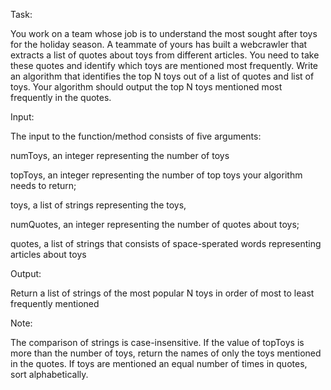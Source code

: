 Task:

You work on a team whose job is to understand the most sought after toys for the holiday season. A teammate of yours has built a webcrawler that extracts a list of quotes about toys from different articles. You need to take these quotes and identify which toys are mentioned most frequently. Write an algorithm that identifies the top N toys out of a list of quotes and list of toys. Your algorithm should output the top N toys mentioned most frequently in the quotes.

Input:

The input to the function/method consists of five arguments:

numToys, an integer representing the number of toys

topToys, an integer representing the number of top toys your algorithm needs to return;

toys, a list of strings representing the toys,

numQuotes, an integer representing the number of quotes about toys;

quotes, a list of strings that consists of space-sperated words representing articles about toys

Output:

Return a list of strings of the most popular N toys in order of most to least frequently mentioned

Note:

The comparison of strings is case-insensitive. If the value of topToys is more than the number of toys, return the names of only the toys mentioned in the quotes. If toys are mentioned an equal number of times in quotes, sort alphabetically.